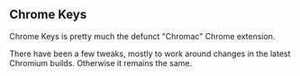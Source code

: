 Chrome Keys
-----------

Chrome Keys is pretty much the defunct "Chromac" Chrome extension.

There have been a few tweaks, mostly to work around changes in the
latest Chromium builds. Otherwise it remains the same.

